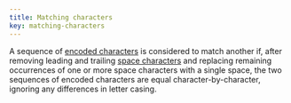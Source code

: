 ```yaml
---
title: Matching characters
key: matching-characters
---
```


 A sequence of [encoded characters](#character) is considered to match another if, after removing leading and trailing [space characters](https://www.w3.org/TR/html/infrastructure.html#space-characters) and replacing remaining occurrences of one or more space characters with a single space, the two sequences of encoded characters are equal character-by-character, ignoring any differences in letter casing.
